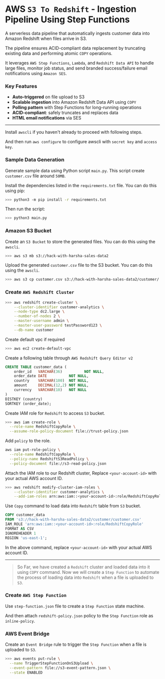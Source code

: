 # AWS `S3 To Redshift` - Ingestion Pipeline Using Step Functions

A serverless data pipeline that automatically ingests customer data into Amazon Redshift when files arrive in S3.

The pipeline ensures ACID-compliant data replacement by truncating existing data and performing atomic `COPY` operations.

It leverages `AWS Step Functions`, `Lambda`, and `Redshift Data API` to handle large files, monitor job status, and send branded success/failure email notifications using `Amazon SES`.

### Key Features

* **Auto-triggered** on file upload to S3
* **Scalable ingestion** into Amazon Redshift Data API using `COPY`
* **Polling pattern** with Step Functions for long-running operations
* **ACID-compliant**: safely truncates and replaces data
* **HTML email notifications** via SES

---

Install `awscli` if you haven't already to proceed with following steps.

And then run `aws configure` to configure awscli with `secret key` and `access key`.

### Sample Data Generation

Generate sample data using Python script `main.py`. This script create `customer.csv` file around `50MB`.

Install the dependencies listed in the `requirements.txt` file. You can do this using pip:

```bash
>>> python3 -m pip install -r requirements.txt
```

Then run the script:

```bash
>>> python3 main.py
```

### Amazon S3 Bucket

Create an `S3 Bucket` to store the generated files. You can do this using the `awscli`.

```bash
>>> aws s3 mb s3://hack-with-harsha-sales-data2
```

Upload the generated `customer.csv` file to the S3 bucket. You can do this using the `awscli`.

```bash
>>> aws s3 cp customer.csv s3://hack-with-harsha-sales-data2/customer/
```

### Create `AWS Redshift Cluster`

```bash
>>> aws redshift create-cluster \
    --cluster-identifier customer-analytics \
    --node-type dc2.large \
    --number-of-nodes 2 \
    --master-username admin \
    --master-user-password testPassword123 \
    --db-name customer
```

Create default vpc if required

```bash
>>> aws ec2 create-default-vpc
```

Create a following table through `AWS Redshift Query Editor v2`

```sql
CREATE TABLE customer_data (
    order_id   VARCHAR(36)          NOT NULL,
    order_date DATE          NOT NULL,
    country    VARCHAR(100)  NOT NULL,
    amount     DECIMAL(12,2) NOT NULL,
    currency   VARCHAR(10)   NOT NULL
)
DISTKEY (country)
SORTKEY (order_date);
```

Create IAM role for `Redshift` to access `S3` bucket.

```bash
>>> aws iam create-role \
  --role-name RedshiftCopyRole \
  --assume-role-policy-document file://trust-policy.json
```

Add `policy` to the role.

```bash
aws iam put-role-policy \
  --role-name RedshiftCopyRole \
  --policy-name RedshiftS3ReadPolicy \
  --policy-document file://s3-read-policy.json
```

Attach the IAM role to our Redshift cluster, Replace `<your-account-id>` with your actual AWS account ID.

```bash
>>> aws redshift modify-cluster-iam-roles \
    --cluster-identifier customer-analytics \
    --add-iam-roles arn:aws:iam::<your-account-id>:role/RedshiftCopyRole
```

Use `Copy` command to load data into `Redshift` table from `S3` bucket.

```sql
COPY customer_data
FROM 's3://hack-with-harsha-sales-data2/customer/customer.csv'
IAM_ROLE 'arn:aws:iam::<your-account-id>:role/RedshiftCopyRole'
FORMAT AS CSV
IGNOREHEADER 1
REGION 'us-east-1';
```

In the above command, replace `<your-account-id>` with your actual AWS account ID.

---

> So Far, we have created a `Redshift` cluster and loaded data into it using `COPY` command. Now we will create a `Step Function` to automate the process of loading data into `Redshift` when a file is uploaded to `S3`.

### Create `AWS Step Function`

Use `step-function.json` file to create a `Step Function` state machine.

And then attach `redshift-policy.json` policy to the `Step Function` role as `inline-policy`.

### AWS Event Bridge

Create an `Event Bridge` rule to trigger the `Step Function` when a file is uploaded to `S3`.

```bash
>>> aws events put-rule \
  --name TriggerStepFunctionOnS3Upload \
  --event-pattern file://s3-event-pattern.json \
  --state ENABLED
```
